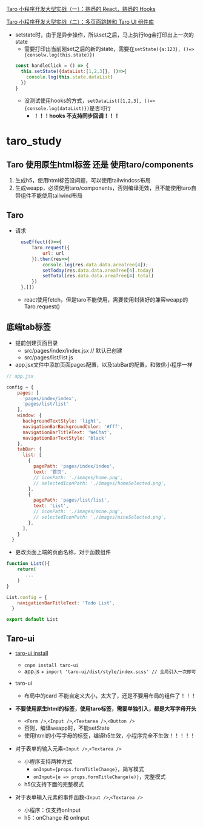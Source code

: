 [Taro 小程序开发大型实战（一）：熟悉的 React，熟悉的 Hooks](https://taro-club.jd.com/topic/1110/taro-小程序开发大型实战-一-熟悉的-react-熟悉的-hooks)

[Taro 小程序开发大型实战（二）：多页面跳转和 Taro UI 组件库](https://taro-club.jd.com/topic/1111/taro-小程序开发大型实战-二-多页面跳转和-taro-ui-组件库)

- setstate时，由于是异步操作，所以set之后，马上执行log会打印出上一次的state
  - 需要打印出当前刚set之后的新的state，需要在`setState({a:123}, ()=>{consolw.log(this.state)})`
  ```javascript
  const handleClick = () => {
    this.setState({dataList:[1,2,3]}, ()=>{
      console.log(this.state.dataList)
    })
  }
  ```
  - 没测试使用hooks的方式，`setDataList([1,2,3], ()=>{console.log(dataList)})`是否可行
    - **！！！hooks 不支持同步回调！！！**




# taro_study


## Taro 使用原生html标签 还是 使用taro/components
1. 生成h5，使用html标签没问题，可以使用tailwindcss布局
2. 生成weapp，必须使用taro/components，否则编译无效，且不能使用taro自带组件不能使用tailwind布局





## Taro
- 请求
  ```javascript
    useEffect(()=>{
        Taro.request({
            url: url
        }).then(res=>{
            console.log(res.data.data.areaTree[4]);
            setToday(res.data.data.areaTree[4].today)
            setTotal(res.data.data.areaTree[4].total)
        })            
    },[])
  ```
  - react使用fetch，但是taro不能使用，需要使用封装好的兼容weapp的Taro.request()

## 底端tab标签
- 提前创建页面目录
  - src/pages/index/index.jsx  // 默认已创建
  - src/pages/list/list.js
- app.jsx文件中添加页面pages配置，以及tabBar的配置，和微信小程序一样

```javascript
// app.jsx

config = {
    pages: [
      'pages/index/index',
      'pages/list/list'
    ],
    window: {
      backgroundTextStyle: 'light',
      navigationBarBackgroundColor: '#fff',
      navigationBarTitleText: 'WeChat',
      navigationBarTextStyle: 'black'
    },
    tabBar: {
      list: [
        {
          pagePath: 'pages/index/index',
          text: '首页',
          // iconPath: './images/home.png',
          // selectedIconPath: './images/homeSelected.png',
        },
        {
          pagePath: 'pages/list/list',
          text: 'List',
          // iconPath: './images/mine.png',
          // selectedIconPath: './images/mineSelected.png',
        },
      ],
    }
  }

```

- 更改页面上端的页面名称，对于函数组件
```javascript
function List(){
    return(
       ...
    )
}

List.config = {
    navigationBarTitleText: 'Todo List',
  }

export default List
```


## Taro-ui

- [taro-ui install](https://taro-ui.jd.com/#/docs/quickstart)
  - `cnpm install taro-ui`
  - app.js + `import 'taro-ui/dist/style/index.scss' // 全局引入一次即可`


- taro-ui 
  - 布局中的card 不能自定义大小，太大了，还是不要用布局的组件了！！！

- **不要使用原生html的标签，使用taro标签，需要单独引入，都是大写字母开头**
  - `<Form />`,`<Input />`,`<Textarea />`,`<Button />`
  - 否则，编译weapp时，不能setState
  - 使用html的小写字母的标签，编译h5生效，小程序完全不生效！！！！！

- 对于表单的输入元素`<Input />`,`<Textarea />`
  - 小程序支持两种方式
    - `onInput={props.formTitleChange}`，简写模式
    - `onInput={e => props.formTitleChange(e)}`，完整模式
  - h5仅支持下面的完整模式
  
- 对于表单输入元素的事件函数`<Input />`,`<Textarea />`
  - 小程序：仅支持onInput
  - h5：onChange 和 onInput
